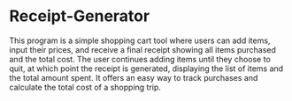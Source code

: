 # Receipt-Generator

This program is a simple shopping cart tool where users can add items, input their prices, and receive a final receipt showing all items purchased and the total cost. The user continues adding items until they choose to quit, at which point the receipt is generated, displaying the list of items and the total amount spent. It offers an easy way to track purchases and calculate the total cost of a shopping trip.
